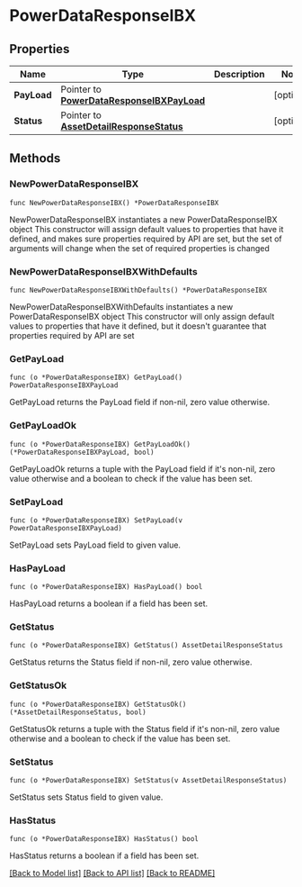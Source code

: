 # PowerDataResponseIBX

## Properties

Name | Type | Description | Notes
------------ | ------------- | ------------- | -------------
**PayLoad** | Pointer to [**PowerDataResponseIBXPayLoad**](PowerDataResponseIBXPayLoad.md) |  | [optional] 
**Status** | Pointer to [**AssetDetailResponseStatus**](AssetDetailResponseStatus.md) |  | [optional] 

## Methods

### NewPowerDataResponseIBX

`func NewPowerDataResponseIBX() *PowerDataResponseIBX`

NewPowerDataResponseIBX instantiates a new PowerDataResponseIBX object
This constructor will assign default values to properties that have it defined,
and makes sure properties required by API are set, but the set of arguments
will change when the set of required properties is changed

### NewPowerDataResponseIBXWithDefaults

`func NewPowerDataResponseIBXWithDefaults() *PowerDataResponseIBX`

NewPowerDataResponseIBXWithDefaults instantiates a new PowerDataResponseIBX object
This constructor will only assign default values to properties that have it defined,
but it doesn't guarantee that properties required by API are set

### GetPayLoad

`func (o *PowerDataResponseIBX) GetPayLoad() PowerDataResponseIBXPayLoad`

GetPayLoad returns the PayLoad field if non-nil, zero value otherwise.

### GetPayLoadOk

`func (o *PowerDataResponseIBX) GetPayLoadOk() (*PowerDataResponseIBXPayLoad, bool)`

GetPayLoadOk returns a tuple with the PayLoad field if it's non-nil, zero value otherwise
and a boolean to check if the value has been set.

### SetPayLoad

`func (o *PowerDataResponseIBX) SetPayLoad(v PowerDataResponseIBXPayLoad)`

SetPayLoad sets PayLoad field to given value.

### HasPayLoad

`func (o *PowerDataResponseIBX) HasPayLoad() bool`

HasPayLoad returns a boolean if a field has been set.

### GetStatus

`func (o *PowerDataResponseIBX) GetStatus() AssetDetailResponseStatus`

GetStatus returns the Status field if non-nil, zero value otherwise.

### GetStatusOk

`func (o *PowerDataResponseIBX) GetStatusOk() (*AssetDetailResponseStatus, bool)`

GetStatusOk returns a tuple with the Status field if it's non-nil, zero value otherwise
and a boolean to check if the value has been set.

### SetStatus

`func (o *PowerDataResponseIBX) SetStatus(v AssetDetailResponseStatus)`

SetStatus sets Status field to given value.

### HasStatus

`func (o *PowerDataResponseIBX) HasStatus() bool`

HasStatus returns a boolean if a field has been set.


[[Back to Model list]](../README.md#documentation-for-models) [[Back to API list]](../README.md#documentation-for-api-endpoints) [[Back to README]](../README.md)


